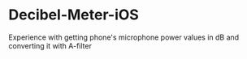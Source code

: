 # Decibel-Meter-iOS

Experience with getting phone's microphone power values in dB and converting it with A-filter

